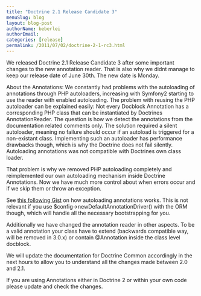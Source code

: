 ```yaml
---
title: "Doctrine 2.1 Release Candidate 3"
menuSlug: blog
layout: blog-post
authorName: beberlei
authorEmail:
categories: [release]
permalink: /2011/07/02/doctrine-2-1-rc3.html
---
```

We released Doctrine 2.1 Release Candidate 3 after some important
changes to the new annotation reader. That is also why we didnt manage
to keep our release date of June 30th. The new date is Monday.

About the Annotations: We constantly had problems with the autoloading
of annotations through PHP autoloaders, increasing with Symfony2
starting to use the reader with enabled autoloading. The problem with
reusing the PHP autoloader can be explained easily: Not every Docblock
Annotation has a corresponding PHP class that can be instantiated by
Doctrines AnnotationReader. The question is how we detect the
annotations from the documentation related comments only. The solution
required a silent autoloader, meaning no failure should occur if an
autoload is triggered for a non-existant class. Implementing such an
autoloader has performance drawbacks though, which is why the Doctrine
does not fail silently. Autoloading annotations was not compatible with
Doctrines own class loader.

That problem is why we removed PHP autoloading completely and
reimplemented our own autoloading mechanism inside Doctrine Annotations.
Now we have much more control about when errors occur and if we skip
them or throw an exception.

See [this following Gist](https://gist.github.com/1059486) on how
autoloading annotations works. This is not relevant if you use
\$config-\>newDefaultAnnotationDriver() with the ORM though, which will
handle all the necessary bootstrapping for you.

Additionally we have changed the annotation reader in other aspects. To
be a valid annotation your class have to extend (backwards compatible
way, will be removed in 3.0.x) or contain @Annotation inside the class
level docblock.

We will update the documentation for Doctrine Common accordingly in the
next hours to allow you to understand all the changes made between 2.0
and 2.1.

If you are using Annotations either in Doctrine 2 or within your own
code please update and check the changes.
